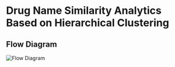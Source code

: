 # Drug Name Similarity Analytics Based on Hierarchical Clustering
 
## Flow Diagram
![Flow Diagram](https://imgur.com/ng7Ju0F)